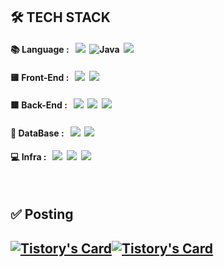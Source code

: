 <div class='tech-stack' align='left'>
  <h2> 🛠 TECH STACK </h2>
  <h4> 📚 Language : &nbsp
  <img src="https://img.shields.io/badge/python-3776AB?style=flat&logo=python&logoColor=white">&nbsp 
  <img alt="Java" src ="https://img.shields.io/badge/Java-007396?&style=flat&logo=Java&logoColor=white"/>&nbsp 
  <img src="https://img.shields.io/badge/javascript-F7DF1E?style=flat&logo=javascript&logoColor=black">&nbsp 
  
  
  <h4> 🟨 Front-End : &nbsp
  <img src="https://img.shields.io/badge/html5-E34F26?style=flat&logo=html5&logoColor=white">&nbsp 
  <img src="https://img.shields.io/badge/css3-1572B6?style=flat&logo=css3&logoColor=white">&nbsp
  </h4>

  <h4> 🟩 Back-End : &nbsp
  <img src="https://img.shields.io/badge/node.js-339933?style=flat&logo=Node.js&logoColor=white">&nbsp
  <img src="https://img.shields.io/badge/spring-6DB33F?style=flat&logo=spring&logoColor=white">&nbsp
  <img src="https://img.shields.io/badge/springboot-6DB33F?style=flat&logo=springboot&logoColor=white">&nbsp
  </h4>

  <h4> 💾 DataBase : &nbsp
  <img src="https://img.shields.io/badge/mysql-4479A1?style=flat&logo=mysql&logoColor=white">&nbsp
  <img src="https://img.shields.io/badge/oracle-F80000?style=flat&logo=oracle&logoColor=white">&nbsp
  </h4>
  
  <h4> 💻 Infra : &nbsp
  <img src="https://img.shields.io/badge/AWS EC2-FF9900?style=flat&logo=amazonec2&logoColor=white">&nbsp
  <img src="https://img.shields.io/badge/AWS RDS-527FFF?style=flat&logo=amazonrds&logoColor=white">&nbsp
  <img src="https://img.shields.io/badge/github-181717?style=flat&logo=github&logoColor=white">&nbsp
  </h4>
</div>
<br>

<div class='blog' align='left'>
<h2 class='post' align='left'> ✅ Posting<h2>

[![Tistory's Card](https://github-readme-tistory-card.vercel.app/api?name=dev-wnstjd.tistory.com&postId=441&theme=santorini)](https://dev-wnstjd.tistory.com/441)[![Tistory's Card](https://github-readme-tistory-card.vercel.app/api?name=dev-wnstjd.tistory.com&postId=440&theme=santorini)](https://dev-wnstjd.tistory.com/440)
</div>
</div>
